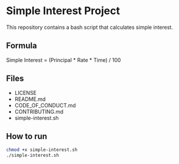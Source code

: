 # Simple Interest Project

This repository contains a bash script that calculates simple interest.

## Formula
Simple Interest = (Principal * Rate * Time) / 100

## Files
- LICENSE
- README.md
- CODE_OF_CONDUCT.md
- CONTRIBUTING.md
- simple-interest.sh

## How to run
```bash
chmod +x simple-interest.sh
./simple-interest.sh
